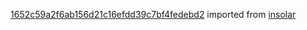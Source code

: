 [1652c59a2f6ab156d21c16efdd39c7bf4fedebd2](https://github.com/insolar/insolar/commit/1652c59a2f6ab156d21c16efdd39c7bf4fedebd2) imported from [insolar](https://github.com/insolar/insolar)
